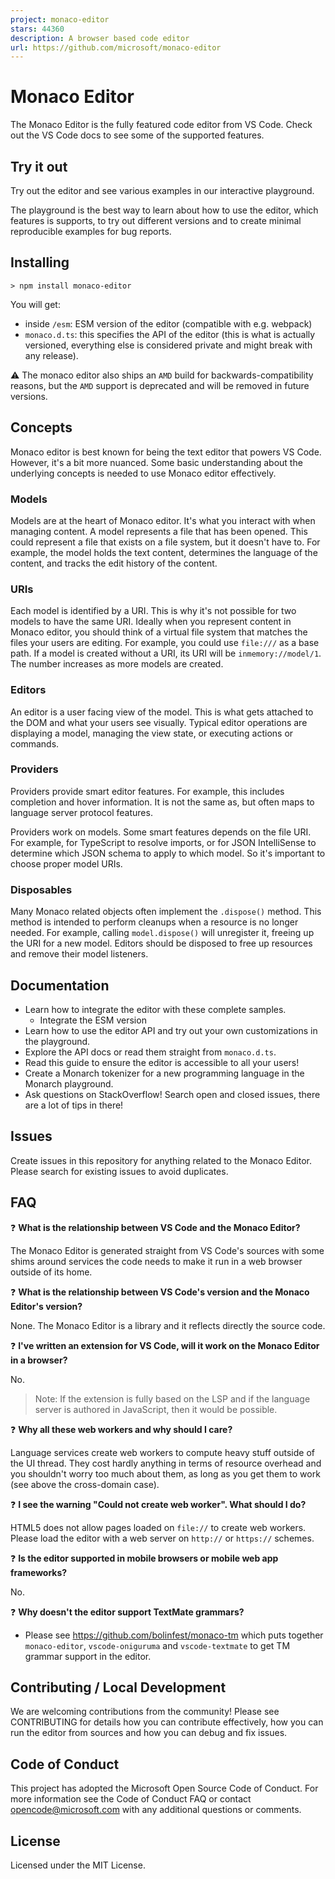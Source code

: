 ```yaml
---
project: monaco-editor
stars: 44360
description: A browser based code editor
url: https://github.com/microsoft/monaco-editor
---
```


Monaco Editor
=============

The Monaco Editor is the fully featured code editor from VS Code. Check out the VS Code docs to see some of the supported features.

Try it out
----------

Try out the editor and see various examples in our interactive playground.

The playground is the best way to learn about how to use the editor, which features is supports, to try out different versions and to create minimal reproducible examples for bug reports.

Installing
----------

```
> npm install monaco-editor
```

You will get:

-   inside `/esm`: ESM version of the editor (compatible with e.g. webpack)
-   `monaco.d.ts`: this specifies the API of the editor (this is what is actually versioned, everything else is considered private and might break with any release).

⚠️ The monaco editor also ships an `AMD` build for backwards-compatibility reasons, but the `AMD` support is deprecated and will be removed in future versions.

Concepts
--------

Monaco editor is best known for being the text editor that powers VS Code. However, it's a bit more nuanced. Some basic understanding about the underlying concepts is needed to use Monaco editor effectively.

### Models

Models are at the heart of Monaco editor. It's what you interact with when managing content. A model represents a file that has been opened. This could represent a file that exists on a file system, but it doesn't have to. For example, the model holds the text content, determines the language of the content, and tracks the edit history of the content.

### URIs

Each model is identified by a URI. This is why it's not possible for two models to have the same URI. Ideally when you represent content in Monaco editor, you should think of a virtual file system that matches the files your users are editing. For example, you could use `file:///` as a base path. If a model is created without a URI, its URI will be `inmemory://model/1`. The number increases as more models are created.

### Editors

An editor is a user facing view of the model. This is what gets attached to the DOM and what your users see visually. Typical editor operations are displaying a model, managing the view state, or executing actions or commands.

### Providers

Providers provide smart editor features. For example, this includes completion and hover information. It is not the same as, but often maps to language server protocol features.

Providers work on models. Some smart features depends on the file URI. For example, for TypeScript to resolve imports, or for JSON IntelliSense to determine which JSON schema to apply to which model. So it's important to choose proper model URIs.

### Disposables

Many Monaco related objects often implement the `.dispose()` method. This method is intended to perform cleanups when a resource is no longer needed. For example, calling `model.dispose()` will unregister it, freeing up the URI for a new model. Editors should be disposed to free up resources and remove their model listeners.

Documentation
-------------

-   Learn how to integrate the editor with these complete samples.
    -   Integrate the ESM version
-   Learn how to use the editor API and try out your own customizations in the playground.
-   Explore the API docs or read them straight from `monaco.d.ts`.
-   Read this guide to ensure the editor is accessible to all your users!
-   Create a Monarch tokenizer for a new programming language in the Monarch playground.
-   Ask questions on StackOverflow! Search open and closed issues, there are a lot of tips in there!

Issues
------

Create issues in this repository for anything related to the Monaco Editor. Please search for existing issues to avoid duplicates.

FAQ
---

❓ **What is the relationship between VS Code and the Monaco Editor?**

The Monaco Editor is generated straight from VS Code's sources with some shims around services the code needs to make it run in a web browser outside of its home.

❓ **What is the relationship between VS Code's version and the Monaco Editor's version?**

None. The Monaco Editor is a library and it reflects directly the source code.

❓ **I've written an extension for VS Code, will it work on the Monaco Editor in a browser?**

No.

> Note: If the extension is fully based on the LSP and if the language server is authored in JavaScript, then it would be possible.

❓ **Why all these web workers and why should I care?**

Language services create web workers to compute heavy stuff outside of the UI thread. They cost hardly anything in terms of resource overhead and you shouldn't worry too much about them, as long as you get them to work (see above the cross-domain case).

❓ **I see the warning "Could not create web worker". What should I do?**

HTML5 does not allow pages loaded on `file://` to create web workers. Please load the editor with a web server on `http://` or `https://` schemes.

❓ **Is the editor supported in mobile browsers or mobile web app frameworks?**

No.

❓ **Why doesn't the editor support TextMate grammars?**

-   Please see https://github.com/bolinfest/monaco-tm which puts together `monaco-editor`, `vscode-oniguruma` and `vscode-textmate` to get TM grammar support in the editor.

Contributing / Local Development
--------------------------------

We are welcoming contributions from the community! Please see CONTRIBUTING for details how you can contribute effectively, how you can run the editor from sources and how you can debug and fix issues.

Code of Conduct
---------------

This project has adopted the Microsoft Open Source Code of Conduct. For more information see the Code of Conduct FAQ or contact opencode@microsoft.com with any additional questions or comments.

License
-------

Licensed under the MIT License.

